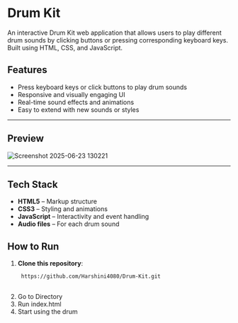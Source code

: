 #  Drum Kit

An interactive Drum Kit web application that allows users to play different drum sounds by clicking buttons or pressing corresponding keyboard keys. Built using HTML, CSS, and JavaScript.

##  Features

- Press keyboard keys or click buttons to play drum sounds
- Responsive and visually engaging UI
- Real-time sound effects and animations
- Easy to extend with new sounds or styles

---

##  Preview

![Screenshot 2025-06-23 130221](https://github.com/user-attachments/assets/94711b34-cc49-4bef-802e-ed21a11add77)



---

##  Tech Stack

- **HTML5** – Markup structure
- **CSS3** – Styling and animations
- **JavaScript** – Interactivity and event handling
- **Audio files** – For each drum sound

## How to Run


1. **Clone this repository**:
   ```bash
    https://github.com/Harshini4080/Drum-Kit.git
  
2. Go to Directory
3. Run index.html
4. Start using the drum
